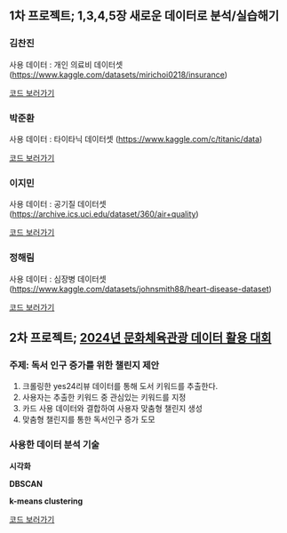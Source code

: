 ## 1차 프로젝트; 1,3,4,5장 새로운 데이터로 분석/실습해기

### 김찬진
사용 데이터 : 개인 의료비 데이터셋 (https://www.kaggle.com/datasets/mirichoi0218/insurance)

[코드 보러가기](./1차프로젝트/김찬진.ipynb)


### 박준환
사용 데이터 : 타이타닉 데이터셋 (https://www.kaggle.com/c/titanic/data)

[코드 보러가기](./1차프로젝트/박준환1.ipynb)


### 이지민
사용 데이터 : 공기질 데이터셋 (https://archive.ics.uci.edu/dataset/360/air+quality)

[코드 보러가기](./1차프로젝트/이지민.ipynb)

### 정해림
사용 데이터 : 심장병 데이터셋 (https://www.kaggle.com/datasets/johnsmith88/heart-disease-dataset)

[코드 보러가기](./1차프로젝트/정해림.ipynb)

## 2차 프로젝트; [2024년 문화체육관광 데이터 활용 대회](https://stat.mcst.go.kr/portal/duc/duc/ducDetail?boardId=NBRD-1002548&boardType=000312&target=%EB%8C%80%ED%9A%8C%20%EA%B3%B5%EC%A7%80%EC%82%AC%ED%95%AD&page=1&searchText=&orderRowNum=2)
### 주제: 독서 인구 증가를 위한 챌린지 제안
1. 크롤링한 yes24리뷰 데이터를 통해 도서 키워드를 추출한다.
2. 사용자는 추출한 키워드 중 관심있는 키워드를 지정
3. 카드 사용 데이터와 결합하여 사용자 맞춤형 챌린지 생성
4. 맞춤형 챌린지를 통한 독서인구 증가 도모
### 사용한 데이터 분석 기술
**시각화**

**DBSCAN**

**k-means clustering**

[코드 보러가기](./2차프로젝트)
